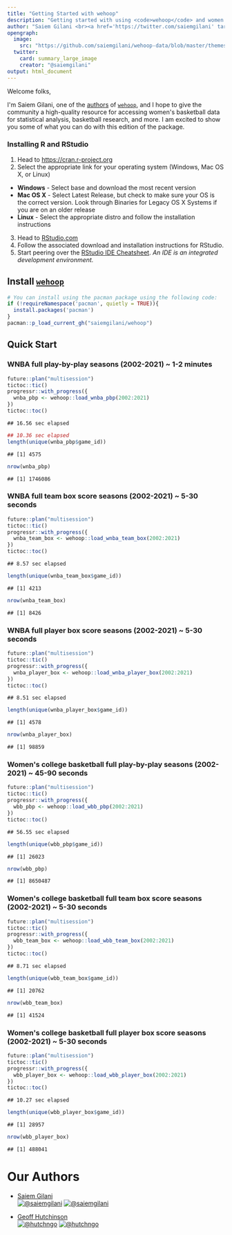 ```yaml
---
title: "Getting Started with wehoop"
description: "Getting started with using <code>wehoop</code> and women's basketball data."
author: "Saiem Gilani <br><a href='https://twitter.com/saiemgilani' target='blank'><img src='https://img.shields.io/twitter/follow/saiemgilani?color=blue&amp;label=%40saiemgilani&amp;logo=twitter&amp;style=for-the-badge' alt='@saiemgilani'/></a> <a href='https://github.com/saiemgilani' target='blank'><img src='https://img.shields.io/github/followers/saiemgilani?color=eee&amp;logo=Github&amp;style=for-the-badge' alt='@saiemgilani'/></a>"
opengraph:
  image: 
    src: "https://github.com/saiemgilani/wehoop-data/blob/master/themes/wehoop_gh.png?raw=true"
  twitter:
    card: summary_large_image
    creator: "@saiemgilani"
output: html_document
---
```



Welcome folks,

I'm Saiem Gilani, one of the [authors](https://saiemgilani.github.io/wehoop/authors.html "Authors and contributors to wehoop") of [`wehoop`](https://saiemgilani.github.io/wehoop/), and I hope to give the community a high-quality resource for accessing women's basketball data for statistical analysis, basketball research, and more. I am excited to show you some of what you can do with this edition of the package.

### **Installing R and RStudio**

1.  Head to <https://cran.r-project.org>
2.  Select the appropriate link for your operating system (Windows, Mac OS X, or Linux)

-   **Windows** - Select base and download the most recent version
-   **Mac OS X** - Select Latest Release, but check to make sure your OS is the correct version. Look through Binaries for Legacy OS X Systems if you are on an older release
-   **Linux** - Select the appropriate distro and follow the installation instructions

3.  Head to [RStudio.com](https://www.rstudio.com/products/rstudio/download/#download "Download the appropriate version of RStudio (Free) for your operating system to use with R")
4.  Follow the associated download and installation instructions for RStudio.
5.  Start peering over the [RStudio IDE Cheatsheet](https://github.com/rstudio/cheatsheets/raw/master/rstudio-ide.pdf). *An IDE is an integrated development environment.*


## **Install** [**`wehoop`**](https://saiemgilani.github.io/wehoop/)

```r
# You can install using the pacman package using the following code:
if (!requireNamespace('pacman', quietly = TRUE)){
  install.packages('pacman')
}
pacman::p_load_current_gh("saiemgilani/wehoop")
```

## **Quick Start**

### **WNBA full play-by-play seasons (2002-2021) ~ 1-2 minutes**

```r
future::plan("multisession")
tictoc::tic()
progressr::with_progress({
  wnba_pbp <- wehoop::load_wnba_pbp(2002:2021)
})
tictoc::toc()
```

```
## 16.56 sec elapsed
```

```r
## 10.36 sec elapsed
length(unique(wnba_pbp$game_id))
```

```
## [1] 4575
```

```r
nrow(wnba_pbp)
```

```
## [1] 1746086
```
### **WNBA full team box score seasons (2002-2021) ~ 5-30 seconds**

```r
future::plan("multisession")
tictoc::tic()
progressr::with_progress({
  wnba_team_box <- wehoop::load_wnba_team_box(2002:2021)
})
tictoc::toc()
```

```
## 8.57 sec elapsed
```

```r
length(unique(wnba_team_box$game_id))
```

```
## [1] 4213
```

```r
nrow(wnba_team_box)
```

```
## [1] 8426
```
### **WNBA full player box score seasons (2002-2021) ~ 5-30 seconds**

```r
future::plan("multisession")
tictoc::tic()
progressr::with_progress({
  wnba_player_box <- wehoop::load_wnba_player_box(2002:2021)
})
tictoc::toc()
```

```
## 8.51 sec elapsed
```

```r
length(unique(wnba_player_box$game_id))
```

```
## [1] 4578
```

```r
nrow(wnba_player_box)
```

```
## [1] 98859
```

### **Women's college basketball full play-by-play seasons (2002-2021) ~ 45-90 seconds**


```r
future::plan("multisession")
tictoc::tic()
progressr::with_progress({
  wbb_pbp <- wehoop::load_wbb_pbp(2002:2021)
})
tictoc::toc()
```

```
## 56.55 sec elapsed
```

```r
length(unique(wbb_pbp$game_id))
```

```
## [1] 26023
```

```r
nrow(wbb_pbp)
```

```
## [1] 8650487
```

### **Women's college basketball full team box score seasons (2002-2021) ~ 5-30 seconds**


```r
future::plan("multisession")
tictoc::tic()
progressr::with_progress({
  wbb_team_box <- wehoop::load_wbb_team_box(2002:2021)
})
tictoc::toc()
```

```
## 8.71 sec elapsed
```

```r
length(unique(wbb_team_box$game_id))
```

```
## [1] 20762
```

```r
nrow(wbb_team_box)
```

```
## [1] 41524
```

### **Women's college basketball full player box score seasons (2002-2021) ~ 5-30 seconds**


```r
future::plan("multisession")
tictoc::tic()
progressr::with_progress({
  wbb_player_box <- wehoop::load_wbb_player_box(2002:2021)
})
tictoc::toc()
```

```
## 10.27 sec elapsed
```

```r
length(unique(wbb_player_box$game_id))
```

```
## [1] 28957
```

```r
nrow(wbb_player_box)
```

```
## [1] 488041
```


# **Our Authors**

-   [Saiem Gilani](https://twitter.com/saiemgilani)       
<a href="https://twitter.com/saiemgilani" target="blank"><img src="https://img.shields.io/twitter/follow/saiemgilani?color=blue&label=%40saiemgilani&logo=twitter&style=for-the-badge" alt="@saiemgilani" /></a>
<a href="https://github.com/saiemgilani" target="blank"><img src="https://img.shields.io/github/followers/saiemgilani?color=eee&logo=Github&style=for-the-badge" alt="@saiemgilani" /></a>

-   [Geoff Hutchinson](https://twitter.com/hutchngo)       
<a href="https://twitter.com/hutchngo" target="blank"><img src="https://img.shields.io/twitter/follow/hutchngo?color=blue&label=%40hutchngo&logo=twitter&style=for-the-badge" alt="@hutchngo" /></a>
<a href="https://github.com/hutchngo" target="blank"><img src="https://img.shields.io/github/followers/hutchngo?color=eee&logo=Github&style=for-the-badge" alt="@hutchngo" /></a>
